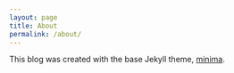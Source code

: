```yaml
---
layout: page
title: About
permalink: /about/
---
```


This blog was created with the base Jekyll theme, [minima](https://github.com/jekyll/minima).
